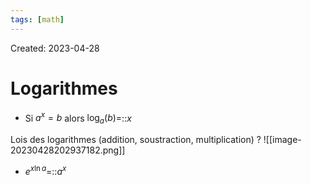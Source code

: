 ```yaml
---
tags: [math] 
---
```

Created: 2023-04-28

# Logarithmes
- Si $a^{x}=b$ alors $\log_{a}(b)=$::$x$
<!--SR:!2024-09-10,302,250-->

Lois des logarithmes (addition, soustraction, multiplication)
?
![[image-20230428202937182.png]]
<!--SR:!2024-08-12,284,250-->

- $e^{x\ln a}$=::$a^{x}$
<!--SR:!2024-11-30,241,210-->

